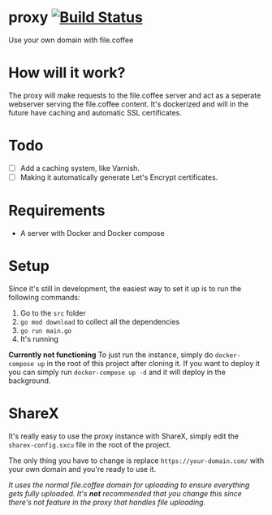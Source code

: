 # proxy [![Build Status](https://drone.lngzl.nl/api/badges/filecoffee/proxy/status.svg)](https://drone.lngzl.nl/filecoffee/proxy)
Use your own domain with file.coffee

# How will it work?
The proxy will make requests to the file.coffee server and act as a seperate webserver serving the file.coffee content. It's dockerized and will in the future have caching and automatic SSL certificates.

# Todo
- [ ] Add a caching system, like Varnish.
- [ ] Making it automatically generate Let's Encrypt certificates.

# Requirements
* A server with Docker and Docker compose

# Setup
Since it's still in development, the easiest way to set it up is to run the following commands:
1. Go to the `src` folder
2. `go mod download` to collect all the dependencies
3. `go run main.go`
4. It's running


**Currently not functioning** To just run the instance, simply do `docker-compose up` in the root of this project after cloning it. If you want to deploy it you can simply run `docker-compose up -d` and it will deploy in the background.

# ShareX
It's really easy to use the proxy instance with ShareX, simply edit the `sharex-config.sxcu` file in the root of the project.

The only thing you have to change is replace `https://your-domain.com/` with your own domain and you're ready to use it.

*It uses the normal file.coffee domain for uploading to ensure everything gets fully uploaded. It's **not** recommended that you change this since there's not feature in the proxy that handles file uploading.*
